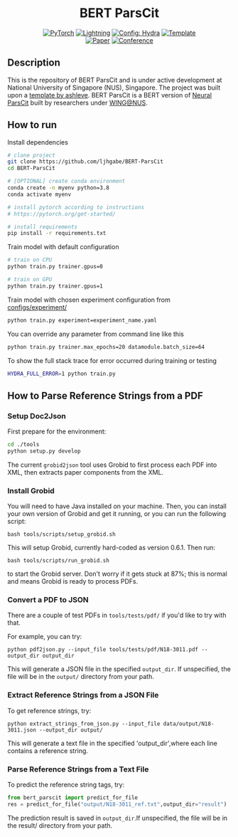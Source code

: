 
<div align="center">
   
# BERT ParsCit

<a href="https://pytorch.org/get-started/locally/"><img alt="PyTorch" src="https://img.shields.io/badge/PyTorch-ee4c2c?logo=pytorch&logoColor=white"></a>
<a href="https://pytorchlightning.ai/"><img alt="Lightning" src="https://img.shields.io/badge/-Lightning-792ee5?logo=pytorchlightning&logoColor=white"></a>
<a href="https://hydra.cc/"><img alt="Config: Hydra" src="https://img.shields.io/badge/Config-Hydra-89b8cd"></a>
<a href="https://github.com/ashleve/lightning-hydra-template"><img alt="Template" src="https://img.shields.io/badge/-Lightning--Hydra--Template-017F2F?style=flat&logo=github&labelColor=gray"></a><br>
[![Paper](http://img.shields.io/badge/paper-arxiv.1001.2234-B31B1B.svg)](https://www.nature.com/articles/nature14539)
[![Conference](http://img.shields.io/badge/AnyConference-year-4b44ce.svg)](https://papers.nips.cc/paper/2020)

</div>

## Description

This is the repository of BERT ParsCit and is under active development at National University of Singapore (NUS), Singapore. The project was built upon a [template by ashleve](https://github.com/ashleve/lightning-hydra-template).
BERT ParsCit is a BERT version of [Neural ParsCit](https://github.com/WING-NUS/Neural-ParsCit) built by researchers under [WING@NUS](https://wing.comp.nus.edu.sg/).

## How to run

Install dependencies

```bash
# clone project
git clone https://github.com/ljhgabe/BERT-ParsCit
cd BERT-ParsCit

# [OPTIONAL] create conda environment
conda create -n myenv python=3.8
conda activate myenv

# install pytorch according to instructions
# https://pytorch.org/get-started/

# install requirements
pip install -r requirements.txt
```

Train model with default configuration

```bash
# train on CPU
python train.py trainer.gpus=0

# train on GPU
python train.py trainer.gpus=1
```

Train model with chosen experiment configuration from [configs/experiment/](configs/experiment/)

```bash
python train.py experiment=experiment_name.yaml
```

You can override any parameter from command line like this

```bash
python train.py trainer.max_epochs=20 datamodule.batch_size=64
```

To show the full stack trace for error occurred during training or testing

```bash
HYDRA_FULL_ERROR=1 python train.py
```


## How to Parse Reference Strings from a PDF
###  Setup Doc2Json
First prepare for the environment:
```bash
cd ./tools
python setup.py develop
```
The current `grobid2json` tool uses Grobid to first process each PDF into XML, then extracts paper components from the XML.

### Install Grobid

You will need to have Java installed on your machine. Then, you can install your own version of Grobid and get it running, or you can run the following script:

```console
bash tools/scripts/setup_grobid.sh
```

This will setup Grobid, currently hard-coded as version 0.6.1. Then run:

```console
bash tools/scripts/run_grobid.sh
```

to start the Grobid server. Don't worry if it gets stuck at 87%; this is normal and means Grobid is ready to process PDFs.

### Convert a PDF to JSON

There are a couple of test PDFs in `tools/tests/pdf/` if you'd like to try with that.

For example, you can try:

```console
python pdf2json.py --input_file tools/tests/pdf/N18-3011.pdf --output_dir output_dir
```

This will generate a JSON file in the specified `output_dir`. If unspecified, the file will be in the `output/` directory from your path.

### Extract Reference Strings from a JSON File

To get reference strings, try:
```console
python extract_strings_from_json.py --input_file data/output/N18-3011.json --output_dir output/
```
This will generate a text file in the specified 'output_dir',where each line contains a reference string.

### Parse Reference Strings from a Text File
To predict the reference string tags, try:
```python
from bert_parscit import predict_for_file
res = predict_for_file("output/N18-3011_ref.txt",output_dir="result")
```
The prediction result is saved in `output_dir`.If unspecified, the file will be in the result/ directory from your path.
